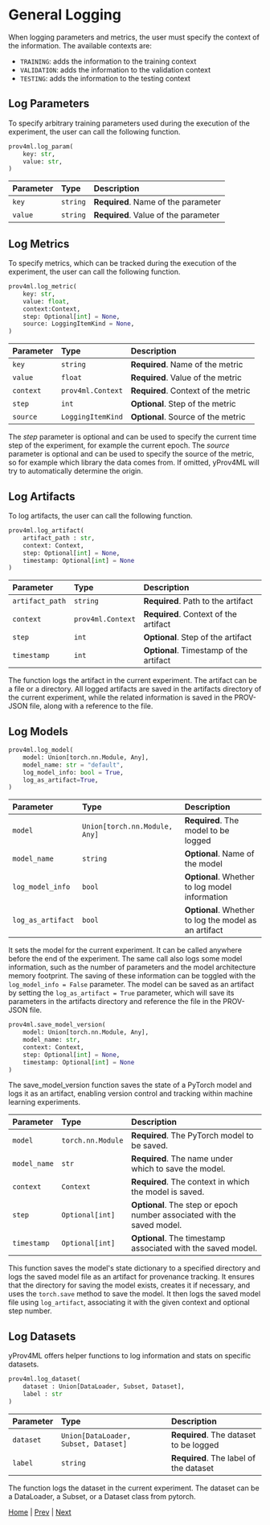 
# General Logging

When logging parameters and metrics, the user must specify the context of the information. 
The available contexts are: 
 - `TRAINING`: adds the information to the training context  
 - `VALIDATION`: adds the information to the validation context
 - `TESTING`: adds the information to the testing context

## Log Parameters

To specify arbitrary training parameters used during the execution of the experiment, the user can call the following function. 
    
```python
prov4ml.log_param(
    key: str, 
    value: str, 
)
```

| Parameter | Type     | Description                |
| :-------- | :------- | :------------------------- |
| `key` | `string` | **Required**. Name of the parameter |
| `value` | `string` | **Required**. Value of the parameter |


## Log Metrics

To specify metrics, which can be tracked during the execution of the experiment, the user can call the following function.

```python
prov4ml.log_metric(
    key: str, 
    value: float, 
    context:Context, 
    step: Optional[int] = None, 
    source: LoggingItemKind = None, 
)
```

| Parameter | Type     | Description                |
| :-------- | :------- | :------------------------- |
| `key` | `string` | **Required**. Name of the metric |
| `value` | `float` | **Required**. Value of the metric |
| `context` | `prov4ml.Context` | **Required**. Context of the metric |
| `step` | `int` | **Optional**. Step of the metric |
| `source` | `LoggingItemKind` | **Optional**. Source of the metric |

The *step* parameter is optional and can be used to specify the current time step of the experiment, for example the current epoch.
The *source* parameter is optional and can be used to specify the source of the metric, so for example which library the data comes from. If omitted, yProv4ML will try to automatically determine the origin. 

## Log Artifacts

To log artifacts, the user can call the following function.

```python
prov4ml.log_artifact(
    artifact_path : str, 
    context: Context,
    step: Optional[int] = None, 
    timestamp: Optional[int] = None
)
```

| Parameter | Type     | Description                |
| :-------- | :------- | :------------------------- |
| `artifact_path` | `string` | **Required**. Path to the artifact |
| `context` | `prov4ml.Context` | **Required**. Context of the artifact |
| `step` | `int` | **Optional**. Step of the artifact |
| `timestamp` | `int` | **Optional**. Timestamp of the artifact |

The function logs the artifact in the current experiment. The artifact can be a file or a directory. 
All logged artifacts are saved in the artifacts directory of the current experiment, while the related information is saved in the PROV-JSON file, along with a reference to the file. 

## Log Models

```python
prov4ml.log_model(
    model: Union[torch.nn.Module, Any], 
    model_name: str = "default", 
    log_model_info: bool = True, 
    log_as_artifact=True, 
)
```

| Parameter | Type     | Description                |
| :-------- | :------- | :------------------------- |
| `model` | `Union[torch.nn.Module, Any]` | **Required**. The model to be logged |
| `model_name` | `string` | **Optional**. Name of the model |
| `log_model_info` | `bool` | **Optional**. Whether to log model information |
| `log_as_artifact` | `bool` | **Optional**. Whether to log the model as an artifact |

It sets the model for the current experiment. It can be called anywhere before the end of the experiment. 
The same call also logs some model information, such as the number of parameters and the model architecture memory footprint. 
The saving of these information can be toggled with the ```log_model_info = False``` parameter. 
The model can be saved as an artifact by setting the ```log_as_artifact = True``` parameter, which will save its parameters in the artifacts directory and reference the file in the PROV-JSON file.

```python
prov4ml.save_model_version(
    model: Union[torch.nn.Module, Any], 
    model_name: str, 
    context: Context, 
    step: Optional[int] = None, 
    timestamp: Optional[int] = None
)
```

The save_model_version function saves the state of a PyTorch model and logs it as an artifact, enabling version control and tracking within machine learning experiments.

| Parameter | Type     | Description                |
| :-------- | :------- | :------------------------- |
| `model`	| `torch.nn.Module` |	**Required**. The PyTorch model to be saved. |
| `model_name`	| `str`|	**Required**. The name under which to save the model. | 
| `context`	| `Context` |	**Required**. The context in which the model is saved. |
| `step`	| `Optional[int]` |	**Optional**. The step or epoch number associated with the saved model. |
| `timestamp`	| `Optional[int]` |	**Optional**. The timestamp associated with the saved model. |

This function saves the model's state dictionary to a specified directory and logs the saved model file as an artifact for provenance tracking. It ensures that the directory for saving the model exists, creates it if necessary, and uses the `torch.save` method to save the model. It then logs the saved model file using `log_artifact`, associating it with the given context and optional step number.


## Log Datasets

yProv4ML offers helper functions to log information and stats on specific datasets.  

```python
prov4ml.log_dataset(
    dataset : Union[DataLoader, Subset, Dataset], 
    label : str
)
```

| Parameter | Type     | Description                |
| :-------- | :------- | :------------------------- |
| `dataset` | `Union[DataLoader, Subset, Dataset]` | **Required**. The dataset to be logged |
| `label` | `string` | **Required**. The label of the dataset |

The function logs the dataset in the current experiment. The dataset can be a DataLoader, a Subset, or a Dataset class from pytorch.


[Home](README.md) | [Prev](prov_graph.md) | [Next](prov_collection.md)
